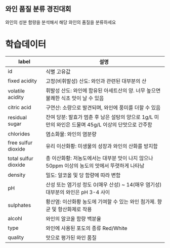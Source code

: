 ## 와인 품질 분류 경진대회
와인의 성분 함량을 분석해서 해당 와인의 품질을 분류하세요

# 학습데이터
label|설명
---|---|
id | 식별 고유값
fixed acidity | 고정(비휘발성) 산도: 와인과 관련된 대부분의 산
volatile acidity | 휘발성 산도: 와인에 함유된 아세트산의 양. 너무 높으면 불쾌한 식초 맛이 날 수 있음
citric acid | 구연산: 소량으로 발견되며, 와인에 풍미를 더할 수 있음
residual sugar | 잔여 당분: 발효가 멈춘 후 남은 설탕의 양으로 1g/L 미만의 와인은 드물며 45g/L 이상의 단맛으로 간주함
chlorides | 염소화물: 와인의 염분량
free sulfur dioxide | 유리 이산화황: 미생물의 성장과 와인의 산화를 방지함
total sulfur dioxide | 총 이산화황: 저농도에서는 대부분 맛이 나지 않으나 50ppm 이상의 농도의 맛에서 뚜렷하게 나타남
density | 밀도: 알코올 및 당 함량에 따라 변함
pH |  산성 또는 염기성 정도 0(매우 산성) ~ 14(매우 염기성) 대부분의 와인은 pH 3-4 사이
sulphates | 황산염: 이산화황 농도에 기여할 수 있는 와인 첨가제. 향균 및 항산화제로 작용
alcohl | 와인의 알코올 함량 백분율
type | 와인에 사용된 포도의 종류 Red/White
quality | 맛으로 평가된 와인 품질

